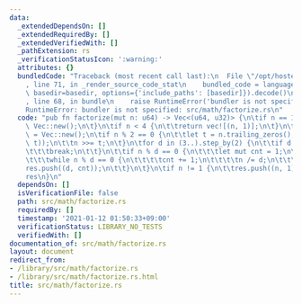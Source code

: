 ```yaml
---
data:
  _extendedDependsOn: []
  _extendedRequiredBy: []
  _extendedVerifiedWith: []
  _pathExtension: rs
  _verificationStatusIcon: ':warning:'
  attributes: {}
  bundledCode: "Traceback (most recent call last):\n  File \"/opt/hostedtoolcache/Python/3.9.1/x64/lib/python3.9/site-packages/onlinejudge_verify/documentation/build.py\"\
    , line 71, in _render_source_code_stat\n    bundled_code = language.bundle(stat.path,\
    \ basedir=basedir, options={'include_paths': [basedir]}).decode()\n  File \"/opt/hostedtoolcache/Python/3.9.1/x64/lib/python3.9/site-packages/onlinejudge_verify/languages/user_defined.py\"\
    , line 68, in bundle\n    raise RuntimeError('bundler is not specified: {}'.format(path.as_posix()))\n\
    RuntimeError: bundler is not specified: src/math/factorize.rs\n"
  code: "pub fn factorize(mut n: u64) -> Vec<(u64, u32)> {\n\tif n == 1 {\n\t\treturn\
    \ Vec::new();\n\t}\n\tif n < 4 {\n\t\treturn vec![(n, 1)];\n\t}\n\tlet mut res\
    \ = Vec::new();\n\tif n % 2 == 0 {\n\t\tlet t = n.trailing_zeros();\n\t\tres.push((2,\
    \ t));\n\t\tn >>= t;\n\t}\n\tfor d in (3..).step_by(2) {\n\t\tif d * d > n {\n\
    \t\t\tbreak;\n\t\t}\n\t\tif n % d == 0 {\n\t\t\tlet mut cnt = 1;\n\t\t\tn /= d;\n\
    \t\t\twhile n % d == 0 {\n\t\t\t\tcnt += 1;\n\t\t\t\tn /= d;\n\t\t\t}\n\t\t\t\
    res.push((d, cnt));\n\t\t}\n\t}\n\tif n != 1 {\n\t\tres.push((n, 1));\n\t}\n\t\
    res\n}\n"
  dependsOn: []
  isVerificationFile: false
  path: src/math/factorize.rs
  requiredBy: []
  timestamp: '2021-01-12 01:50:33+09:00'
  verificationStatus: LIBRARY_NO_TESTS
  verifiedWith: []
documentation_of: src/math/factorize.rs
layout: document
redirect_from:
- /library/src/math/factorize.rs
- /library/src/math/factorize.rs.html
title: src/math/factorize.rs
---
```

